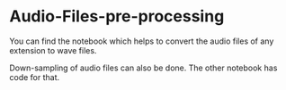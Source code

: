 # Audio-Files-pre-processing

You can find the notebook which helps to convert the audio files of any extension to wave files.

Down-sampling of audio files can also be done. The other notebook has code for that.
